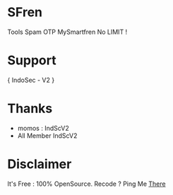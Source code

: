 # SFren

Tools Spam OTP MySmartfren No LIMIT !

# Support

{ IndoSec - V2 }

# Thanks

- momos : IndScV2
- All Member IndScV2

# Disclaimer

It's Free : 100% OpenSource.
Recode ? Ping Me <a href="https://fb.me/uhuy.kun">There</a>


